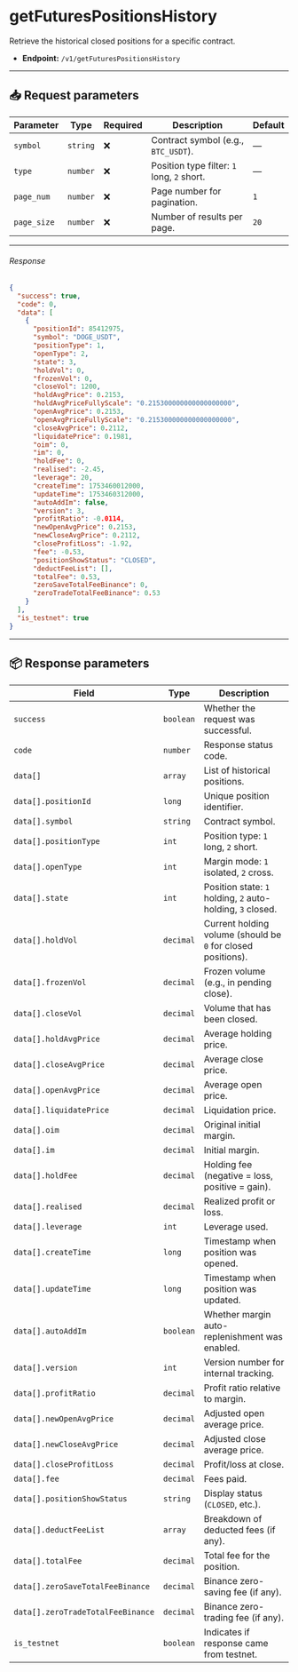 # getFuturesPositionsHistory

Retrieve the historical closed positions for a specific contract.

- **Endpoint:** `/v1/getFuturesPositionsHistory`

---

## 📥 Request parameters

| **Parameter** | **Type**   | **Required** | **Description**                                           | **Default** |
|---------------|------------|--------------|-----------------------------------------------------------|-------------|
| `symbol`      | `string`   | ❌           | Contract symbol (e.g., `BTC_USDT`).                       | —           |
| `type`        | `number`   | ❌           | Position type filter: `1` long, `2` short.                | —           |
| `page_num`    | `number`   | ❌           | Page number for pagination.                               | `1`         |
| `page_size`   | `number`   | ❌           | Number of results per page.                               | `20`        |

---

###### Response

```json
{
  "success": true,
  "code": 0,
  "data": [
    {
      "positionId": 85412975,
      "symbol": "DOGE_USDT",
      "positionType": 1,
      "openType": 2,
      "state": 3,
      "holdVol": 0,
      "frozenVol": 0,
      "closeVol": 1200,
      "holdAvgPrice": 0.2153,
      "holdAvgPriceFullyScale": "0.215300000000000000000",
      "openAvgPrice": 0.2153,
      "openAvgPriceFullyScale": "0.215300000000000000000",
      "closeAvgPrice": 0.2112,
      "liquidatePrice": 0.1981,
      "oim": 0,
      "im": 0,
      "holdFee": 0,
      "realised": -2.45,
      "leverage": 20,
      "createTime": 1753460012000,
      "updateTime": 1753460312000,
      "autoAddIm": false,
      "version": 3,
      "profitRatio": -0.0114,
      "newOpenAvgPrice": 0.2153,
      "newCloseAvgPrice": 0.2112,
      "closeProfitLoss": -1.92,
      "fee": -0.53,
      "positionShowStatus": "CLOSED",
      "deductFeeList": [],
      "totalFee": 0.53,
      "zeroSaveTotalFeeBinance": 0,
      "zeroTradeTotalFeeBinance": 0.53
    }
  ],
  "is_testnet": true
}
```

---

## 📦 Response parameters

| **Field**                         | **Type**    | **Description**                                             |
|----------------------------------|-------------|-------------------------------------------------------------|
| `success`                        | `boolean`   | Whether the request was successful.                         |
| `code`                           | `number`    | Response status code.                                       |
| `data[]`                         | `array`     | List of historical positions.                               |
| `data[].positionId`              | `long`      | Unique position identifier.                                 |
| `data[].symbol`                  | `string`    | Contract symbol.                                            |
| `data[].positionType`            | `int`       | Position type: `1` long, `2` short.                         |
| `data[].openType`                | `int`       | Margin mode: `1` isolated, `2` cross.                       |
| `data[].state`                   | `int`       | Position state: `1` holding, `2` auto-holding, `3` closed.  |
| `data[].holdVol`                 | `decimal`   | Current holding volume (should be `0` for closed positions).|
| `data[].frozenVol`               | `decimal`   | Frozen volume (e.g., in pending close).                     |
| `data[].closeVol`                | `decimal`   | Volume that has been closed.                                |
| `data[].holdAvgPrice`            | `decimal`   | Average holding price.                                      |
| `data[].closeAvgPrice`           | `decimal`   | Average close price.                                        |
| `data[].openAvgPrice`            | `decimal`   | Average open price.                                         |
| `data[].liquidatePrice`          | `decimal`   | Liquidation price.                                          |
| `data[].oim`                     | `decimal`   | Original initial margin.                                    |
| `data[].im`                      | `decimal`   | Initial margin.                                             |
| `data[].holdFee`                 | `decimal`   | Holding fee (negative = loss, positive = gain).             |
| `data[].realised`                | `decimal`   | Realized profit or loss.                                    |
| `data[].leverage`                | `int`       | Leverage used.                                              |
| `data[].createTime`              | `long`      | Timestamp when position was opened.                         |
| `data[].updateTime`              | `long`      | Timestamp when position was updated.                        |
| `data[].autoAddIm`               | `boolean`   | Whether margin auto-replenishment was enabled.              |
| `data[].version`                | `int`       | Version number for internal tracking.                       |
| `data[].profitRatio`             | `decimal`   | Profit ratio relative to margin.                            |
| `data[].newOpenAvgPrice`         | `decimal`   | Adjusted open average price.                                |
| `data[].newCloseAvgPrice`        | `decimal`   | Adjusted close average price.                               |
| `data[].closeProfitLoss`         | `decimal`   | Profit/loss at close.                                       |
| `data[].fee`                     | `decimal`   | Fees paid.                                                  |
| `data[].positionShowStatus`      | `string`    | Display status (`CLOSED`, etc.).                            |
| `data[].deductFeeList`           | `array`     | Breakdown of deducted fees (if any).                        |
| `data[].totalFee`                | `decimal`   | Total fee for the position.                                 |
| `data[].zeroSaveTotalFeeBinance`| `decimal`   | Binance zero-saving fee (if any).                           |
| `data[].zeroTradeTotalFeeBinance`| `decimal`  | Binance zero-trading fee (if any).                          |
| `is_testnet`                     | `boolean`   | Indicates if response came from testnet.                    |
